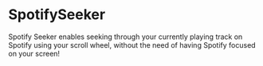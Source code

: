 # SpotifySeeker
Spotify Seeker enables seeking through your currently playing track on Spotify using your scroll wheel, without the need of having Spotify focused on your screen!
